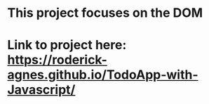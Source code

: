 # This project focuses on the DOM

# Link to project here: https://roderick-agnes.github.io/TodoApp-with-Javascript/
